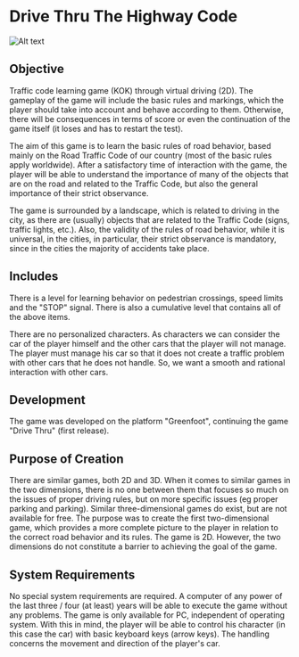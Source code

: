 # Drive Thru The Highway Code

![Alt text](https://imgur.com/a/QVkfKdO "Drive Thru The Highway Code")

## Objective
Traffic code learning game (KOK) through virtual driving (2D). The gameplay of the game will include the basic rules and markings, which the player should take into account and behave according to them. Otherwise, there will be consequences in terms of score or even the continuation of the game itself (it loses and has to restart the test).

The aim of this game is to learn the basic rules of road behavior, based mainly on the Road Traffic Code of our country (most of the basic rules apply worldwide). After a satisfactory time of interaction with the game, the player will be able to understand the importance of many of the objects that are on the road and related to the Traffic Code, but also the general importance of their strict observance.

The game is surrounded by a landscape, which is related to driving in the city, as there are (usually) objects that are related to the Traffic Code (signs, traffic lights, etc.). Also, the validity of the rules of road behavior, while it is universal, in the cities, in particular, their strict observance is mandatory, since in the cities the majority of accidents take place.

## Includes
There is a level for learning behavior on pedestrian crossings, speed limits and the "STOP" signal. There is also a cumulative level that contains all of the above items.

There are no personalized characters. As characters we can consider the car of the player himself and the other cars that the player will not manage. The player must manage his car so that it does not create a traffic problem with other cars that he does not handle. So, we want a smooth and rational interaction with other cars.

## Development
The game was developed on the platform "Greenfoot", continuing the game "Drive Thru" (first release).

## Purpose of Creation
There are similar games, both 2D and 3D. When it comes to similar games in the two dimensions, there is no one between them that focuses so much on the issues of proper driving rules, but on more specific issues (eg proper parking and parking). Similar three-dimensional games do exist, but are not available for free.
The purpose was to create the first two-dimensional game, which provides a more complete picture to the player in relation to the correct road behavior and its rules. The game is 2D. However, the two dimensions do not constitute a barrier to achieving the goal of the game.

## System Requirements
No special system requirements are required. A computer of any power of the last three / four (at least) years will be able to execute the game without any problems. The game is only available for PC, independent of operating system. With this in mind, the player will be able to control his character (in this case the car) with basic keyboard keys (arrow keys). The handling concerns the movement and direction of the player's car.
